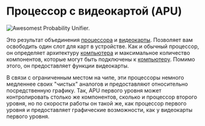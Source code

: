 # Процессор с видеокартой (APU)

![Awesomest Probability Unifier.](oredict:opencomputers:apu1)

Это результат объединения [процессора](cpu1.md) и [видеокарты](graphicsCard1.md). Позволяет вам освободить один слот для карт в устройстве. Как и обычный процессор, он определяет архитектуру [компьютера](../general/computer.md) и максимальное количество компонентов, которые могут быть подключены к [компьютеру](../general/computer.md). Помимо этого, он предоставляет функции видеокарты.

В связи с ограниченным местом на чипе, эти процессоры немного медленнее своих "чистых" аналогов и предоставляют относительно посредственную графику. Так, APU первого уровня может контролировать столько же компонентов, сколько и процессор второго уровня, но по скорости работы он такой же, как процессор первого уровня и предоставляет графические возможности, как у видеокарты первого уровня.
